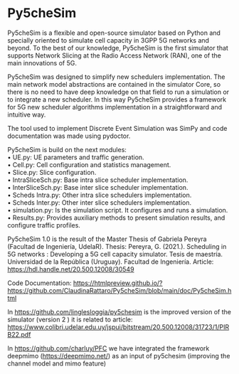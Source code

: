 # Py5cheSim
Py5cheSim is a flexible and open-source simulator based on Python and 
specially oriented to simulate cell capacity in 3GPP 5G networks and beyond. 
To the best of our knowledge, Py5cheSim is the first simulator that supports 
Network Slicing at the Radio Access Network (RAN), one of the main innovations of 5G. 

Py5cheSim was designed to simplify new schedulers implementation. 
The main network model abstractions are contained in the simulator Core, so there is no need to have deep knowledge on that field to run a simulation or to integrate a new scheduler. In this way Py5cheSim provides a framework for 5G new scheduler algorithms implementation in a straightforward and intuitive way.

The tool used to implement Discrete Event Simulation was SimPy and code documentation was made using pydoctor.

Py5cheSim is build on the next modules:<br/>
• UE.py: UE parameters and traffic generation.<br/>
• Cell.py: Cell configuration and statistics management.<br/>
• Slice.py: Slice configuration.<br/>
• IntraSliceSch.py: Base intra slice scheduler implementation.<br/>
• InterSliceSch.py: Base inter slice scheduler implementation.<br/>
• Scheds Intra.py: Other intra slice schedulers implementation.<br/>
• Scheds Inter.py: Other inter slice schedulers implementation.<br/>
• simulation.py: Is the simulation script. It configures and runs a simulation.<br/>
• Results.py: Provides auxiliary methods to present simulation results, and configure traffic profiles.<br/>

Py5cheSim 1.0 is the result of the Master Thesis of Gabriela Pereyra (Facultad de Ingeniería, UdelaR).
Thesis: Pereyra, G. (2021.). Scheduling in 5G networks : Developing a 5G cell capacity simulator. Tesis de maestría. Universidad de la República (Uruguay). Facultad de Ingeniería.
Article: https://hdl.handle.net/20.500.12008/30549

Code Documentation: https://htmlpreview.github.io/?https://github.com/ClaudinaRattaro/Py5cheSim/blob/main/doc/Py5cheSim.html


In https://github.com/linglesloggia/py5chesim is the improved version of the simulator (version 2 )
it is related to article: https://www.colibri.udelar.edu.uy/jspui/bitstream/20.500.12008/31723/1/PIRB22.pdf

In https://github.com/charluy/PFC we have integrated the framework deepmimo (https://deepmimo.net/) as an input of py5chesim (improving the channel model and mimo feature)
